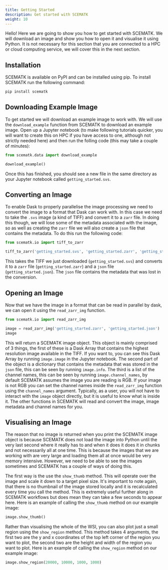 ```yaml
---
title: Getting Started
description: Get started with SCEMATK
weight: 10
---
```


Hello! Here we are going to show you how to get started with SCEMATK. We will download an image and show you how to open it and visualise it using Python. It is not necessary for this section that you are connected to a HPC or cloud computing service, we will cover this in the next section.

## Installation

SCEMATK is available on PyPI and can be installed using pip. To install SCEMATK run the following command:

```bash
pip install scematk
```

## Downloading Example Image

To get started we will download an example image to work with. We will use the `download_example` function from SCEMATK to download an example image. Open up a Jupyter notebook (to make following tutorials quicker, you will want to create this on HPC if you have access to one, although not strictly needed here) and then run the folling code (this may take a couple of minutes):

```python
from scematk.data import download_example

download_example()
```

Once this has finished, you should see a new file in the same directory as your Jupyter notebook called `getting_started.svs`.

## Converting an Image

To enable Dask to properly parallelise the image processing we need to convert the image to a format that Dask can work with. In this case we need to take the `.svs` image (a kind of TIFF) and convert it to a `zarr` file. In doing this though, we will lose some of the metadata associated with the image, so as well as creating the `zarr` file we will also create a `json` file that contains the metadata. To do this run the following code:

```python
from scematk.io import tiff_to_zarr

tiff_to_zarr('getting_started.svs', 'getting_started.zarr', 'getting_started.json')
```

This takes the TIFF we just downloaded (`getting_started.svs`) and converts it to a `zarr` file (`getting_started.zarr`) and a `json` file (`getting_started.json`). The `json` file contains the metadata that was lost in the conversion.

## Opening an Image

Now that we have the image in a format that can be read in parallel by dask, we can open it using the `read_zarr_img` function.

```python
from scematk.io import read_zarr_img

image = read_zarr_img('getting_started.zarr', 'getting_started.json')
image
```

This will return a SCEMATK image object. This object is mainly comprised of 3 things, the first of these is a Dask Array that contains the highest resolution image available in the TIFF. If you want to, you can see this Dask Array by running `image.image` in the Jupyter notebook. The second part of the object is a dictionary that contains the metadata that was stored in the `json` file, this can be seen by running `image.info`. The third is a list of the channel names, this can be seen by running `image.channel_names`, by default SCEMATK assumes the image you are reading is RGB. If your image is not RGB you can set the channel names inside the `read_zarr_img` function using the `channel_names` argument. Typically, as a user, you will not have to interact with the `image` object directly, but it is useful to know what is inside it. The other functions in SCEMATK will read and convert the image, image metadata and channel names for you.

## Visualising an Image

The reason that no image is returned when you print the SCEMATK image object is because SCEMATK does not load the image into Python until the very last second where it really has to and when it does it does it in chunks and not necessarily all at one time. This is because the images that we are working with are very large and loading them all at once would be very memory intensive. However, we need to be able to see the images sometimes and SCEMATK has a couple of ways of doing this. 

The first way is the use the `show_thumb` method. This will operate over the image and scale it down to a target pixel size. It's important to note again, that there is no thumbnail of the image stored locally and it is recalculated every time you call the method. This is extremely useful further along in SCEMATK workflows but does mean they can take a few seconds to appear here. Here is an example of calling the `show_thumb` method on our example image:

```python
image.show_thumb()
```

Rather than visualising the whole of the WSI, you can also plot just a small region using the `show_region` method. This method takes 4 arguments, the first two are the y and x coordinates of the top left corner of the region you want to plot, the second two are the height and width of the region you want to plot. Here is an example of calling the `show_region` method on our example image:

```python
image.show_region(20000, 10000, 1000, 1000)
```